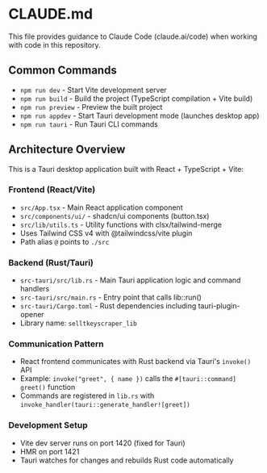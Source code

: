 # CLAUDE.md

This file provides guidance to Claude Code (claude.ai/code) when working with code in this repository.

## Common Commands

- `npm run dev` - Start Vite development server
- `npm run build` - Build the project (TypeScript compilation + Vite build)
- `npm run preview` - Preview the built project
- `npm run appdev` - Start Tauri development mode (launches desktop app)
- `npm run tauri` - Run Tauri CLI commands

## Architecture Overview

This is a Tauri desktop application built with React + TypeScript + Vite:

### Frontend (React/Vite)
- `src/App.tsx` - Main React application component
- `src/components/ui/` - shadcn/ui components (button.tsx)
- `src/lib/utils.ts` - Utility functions with clsx/tailwind-merge
- Uses Tailwind CSS v4 with @tailwindcss/vite plugin
- Path alias `@` points to `./src`

### Backend (Rust/Tauri)
- `src-tauri/src/lib.rs` - Main Tauri application logic and command handlers
- `src-tauri/src/main.rs` - Entry point that calls lib::run()
- `src-tauri/Cargo.toml` - Rust dependencies including tauri-plugin-opener
- Library name: `selltkeyscraper_lib`

### Communication Pattern
- React frontend communicates with Rust backend via Tauri's `invoke()` API
- Example: `invoke("greet", { name })` calls the `#[tauri::command] greet()` function
- Commands are registered in `lib.rs` with `invoke_handler(tauri::generate_handler![greet])`

### Development Setup
- Vite dev server runs on port 1420 (fixed for Tauri)
- HMR on port 1421
- Tauri watches for changes and rebuilds Rust code automatically